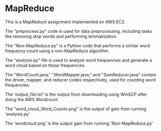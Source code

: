 # MapReduce
This is a MapReduce assignment implemented on AWS EC2.

The "preprocess.py" code is used for data preprocessing, including tasks like removing stop words and performing lemmatization.

The "Non-MapReduce.py" is a Python code that performs a similar word frequency count using a non-MapReduce algorithm.

The "analysis.py" file is used to analyze word frequencies and generate a word cloud based on those frequencies. 

The "WordCount.java," "WordMapper.java," and "SumReducer.java" contain the driver, mapper, and reducer codes respectively, used for counting word frequencies. 

The 'output_file.txt' is the output from downloading using WinSCP after doing the AWS Wordcount

The "word_cloud_Word_Counts.png" is the output of gain from running 'analysis.py'

The 'wordcloud.png' is the output gain from running 'Non-MapReduce.py'
